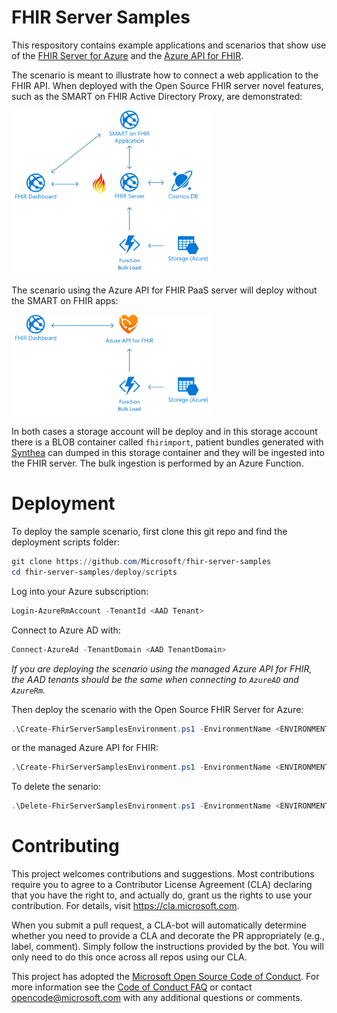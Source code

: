 # FHIR Server Samples

This respository contains example applications and scenarios that show use of the [FHIR Server for Azure](https://github.com/Microsoft/fhir-server) and the [Azure API for FHIR](https://docs.microsoft.com/azure/healthcare-apis).

The scenario is meant to illustrate how to connect a web application to the FHIR API. When deployed with the Open Source FHIR server novel features, such as the SMART on FHIR Active Directory Proxy, are demonstrated:

<img src="images//fhir-server-samples-oss.png" width="320">

The scenario using the Azure API for FHIR PaaS server will deploy without the SMART on FHIR apps:

<img src="images//fhir-server-samples-paas.png" width="320">

In both cases a storage account will be deploy and in this storage account there is a BLOB container called `fhirimport`, patient bundles generated with [Synthea](https://github.com/synthetichealth/synthea) can dumped in this storage container and they will be ingested into the FHIR server. The bulk ingestion is performed by an Azure Function.

# Deployment

To deploy the sample scenario, first clone this git repo and find the deployment scripts folder:

```PowerShell
git clone https://github.com/Microsoft/fhir-server-samples
cd fhir-server-samples/deploy/scripts
```

Log into your Azure subscription:

```PowerShell
Login-AzureRmAccount -TenantId <AAD Tenant>
```

Connect to Azure AD with:

```PowerShell
Connect-AzureAd -TenantDomain <AAD TenantDomain>
```

*If you are deploying the scenario using the managed Azure API for FHIR, the AAD tenants should be the same when connecting to `AzureAD` and `AzureRm`.*

Then deploy the scenario with the Open Source FHIR Server for Azure:

```PowerShell
.\Create-FhirServerSamplesEnvironment.ps1 -EnvironmentName <ENVIRONMENTNAME>
```

or the managed Azure API for FHIR:

```PowerShell
.\Create-FhirServerSamplesEnvironment.ps1 -EnvironmentName <ENVIRONMENTNAME> -UsePaaS $true
```

To delete the senario:

```PowerShell
.\Delete-FhirServerSamplesEnvironment.ps1 -EnvironmentName <ENVIRONMENTNAME>
```

# Contributing

This project welcomes contributions and suggestions.  Most contributions require you to agree to a
Contributor License Agreement (CLA) declaring that you have the right to, and actually do, grant us
the rights to use your contribution. For details, visit https://cla.microsoft.com.

When you submit a pull request, a CLA-bot will automatically determine whether you need to provide
a CLA and decorate the PR appropriately (e.g., label, comment). Simply follow the instructions
provided by the bot. You will only need to do this once across all repos using our CLA.

This project has adopted the [Microsoft Open Source Code of Conduct](https://opensource.microsoft.com/codeofconduct/).
For more information see the [Code of Conduct FAQ](https://opensource.microsoft.com/codeofconduct/faq/) or
contact [opencode@microsoft.com](mailto:opencode@microsoft.com) with any additional questions or comments.
